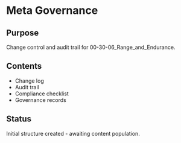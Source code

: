 # Meta Governance

## Purpose
Change control and audit trail for 00-30-06_Range_and_Endurance.

## Contents
- Change log
- Audit trail
- Compliance checklist
- Governance records

## Status
Initial structure created - awaiting content population.
